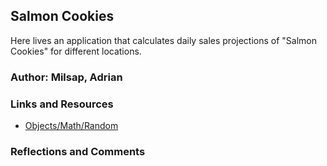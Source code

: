 ## Salmon Cookies

Here lives an application that calculates daily sales projections of "Salmon Cookies" for different locations.


### Author: Milsap, Adrian

### Links and Resources

* [Objects/Math/Random](https://developer.mozilla.org/en-US/docs/Web/JavaScript/Reference/Global_Objects/Math/random (Also in ReadMe))


### Reflections and Comments
